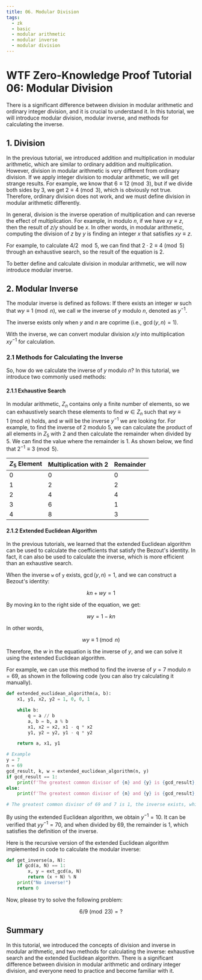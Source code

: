 ```yaml
---
title: 06. Modular Division
tags:
  - zk
  - basic
  - modular arithmetic
  - modular inverse
  - modular division
---
```


# WTF Zero-Knowledge Proof Tutorial 06: Modular Division

There is a significant difference between division in modular arithmetic and ordinary integer division, and it is crucial to understand it. In this tutorial, we will introduce modular division, modular inverse, and methods for calculating the inverse.

## 1. Division

In the previous tutorial, we introduced addition and multiplication in modular arithmetic, which are similar to ordinary addition and multiplication. However, division in modular arithmetic is very different from ordinary division. If we apply integer division to modular arithmetic, we will get strange results. For example, we know that $6 \equiv 12 \pmod{3}$, but if we divide both sides by $3$, we get $2 \equiv 4 \pmod{3}$, which is obviously not true. Therefore, ordinary division does not work, and we must define division in modular arithmetic differently.

In general, division is the inverse operation of multiplication and can reverse the effect of multiplication. For example, in modulo $n$, if we have $xy \equiv z$, then the result of $z/y$ should be $x$. In other words, in modular arithmetic, computing the division of $z$ by $y$ is finding an integer $x$ that satisfies $xy \equiv z$.

For example, to calculate $4/2 \mod 5$, we can find that $2 \cdot 2 \equiv 4 \pmod{5}$ through an exhaustive search, so the result of the equation is $2$.

To better define and calculate division in modular arithmetic, we will now introduce modular inverse.

## 2. Modular Inverse

The modular inverse is defined as follows: If there exists an integer $w$ such that $wy \equiv 1 \pmod{n}$, we call $w$ the inverse of $y$ modulo $n$, denoted as $y^{-1}$.

The inverse exists only when $y$ and $n$ are coprime (i.e., $\gcd(y,n)=1$).

With the inverse, we can convert modular division $x/y$ into multiplication $xy^{-1}$ for calculation.

### 2.1 Methods for Calculating the Inverse

So, how do we calculate the inverse of $y$ modulo $n$? In this tutorial, we introduce two commonly used methods:

#### 2.1.1 Exhaustive Search

In modular arithmetic, $Z_n$ contains only a finite number of elements, so we can exhaustively search these elements to find $w \in Z_n$ such that $wy \equiv 1 \pmod{n}$ holds, and $w$ will be the inverse $y^{-1}$ we are looking for. For example, to find the inverse of $2$ modulo $5$, we can calculate the product of all elements in $Z_5$ with 2 and then calculate the remainder when divided by $5$. We can find the value where the remainder is $1$. As shown below, we find that $2^{-1} \equiv 3 \pmod{5}$.

| $Z_5$ Element | Multiplication with 2 | Remainder |
| ------------- | --------------------- | --------- |
| 0             | 0                     | 0         |
| 1             | 2                     | 2         |
| 2             | 4                     | 4         |
| 3             | 6                     | 1         |
| 4             | 8                     | 3         |

#### 2.1.2 Extended Euclidean Algorithm

In the previous tutorials, we learned that the extended Euclidean algorithm can be used to calculate the coefficients that satisfy the Bezout's identity. In fact, it can also be used to calculate the inverse, which is more efficient than an exhaustive search.

When the inverse `w` of `y` exists, $\gcd(y, n)=1$, and we can construct a Bezout's identity:

$$
kn + wy = 1
$$

By moving $kn$ to the right side of the equation, we get:

$$
wy = 1 - kn
$$

In other words,

$$
wy \equiv 1 \pmod{n}
$$

Therefore, the $w$ in the equation is the inverse of $y$, and we can solve it using the extended Euclidean algorithm.

For example, we can use this method to find the inverse of $y = 7$ modulo $n = 69$, as shown in the following code (you can also try calculating it manually).

```python
def extended_euclidean_algorithm(a, b):
    x1, y1, x2, y2 = 1, 0, 0, 1

    while b:
        q = a // b
        a, b = b, a % b
        x1, x2 = x2, x1 - q * x2
        y1, y2 = y2, y1 - q * y2

    return a, x1, y1

# Example
y = 7
n = 69
gcd_result, k, w = extended_euclidean_algorithm(n, y)
if gcd_result == 1:
    print(f'The greatest common divisor of {n} and {y} is {gcd_result}, the inverse exists, which is {w}')
else:
    print(f'The greatest common divisor of {n} and {y} is {gcd_result}, the inverse does not exist')

# The greatest common divisor of 69 and 7 is 1, the inverse exists, which is 10
```

By using the extended Euclidean algorithm, we obtain $y^{-1} = 10$. It can be verified that $yy^{-1} = 70$, and when divided by $69$, the remainder is $1$, which satisfies the definition of the inverse.

Here is the recursive version of the extended Euclidean algorithm implemented in code to calculate the modular inverse:

```python
def get_inverse(a, N):
    if gcd(a, N) == 1:
        x, y = ext_gcd(a, N)
        return (x + N) % N
    print("No inverse!")
    return 0
```

Now, please try to solve the following problem:

$$
6/9 \pmod{23} = ?
$$

## Summary

In this tutorial, we introduced the concepts of division and inverse in modular arithmetic, and two methods for calculating the inverse: exhaustive search and the extended Euclidean algorithm. There is a significant difference between division in modular arithmetic and ordinary integer division, and everyone need to practice and become familiar with it.

